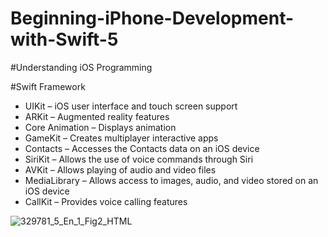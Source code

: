 # Beginning-iPhone-Development-with-Swift-5

#Understanding iOS Programming

#Swift Framework

- UIKit – iOS user interface and touch screen support
- ARKit – Augmented reality features
- Core Animation – Displays animation
- GameKit – Creates multiplayer interactive apps
- Contacts – Accesses the Contacts data on an iOS device
- SiriKit – Allows the use of voice commands through Siri
- AVKit – Allows playing of audio and video files
- MediaLibrary – Allows access to images, audio, and video stored on an iOS device
- CallKit – Provides voice calling features


![329781_5_En_1_Fig2_HTML](https://user-images.githubusercontent.com/72447691/182132132-2ea37682-af5b-4d0a-b8a8-06120a5d5a7c.jpg)
